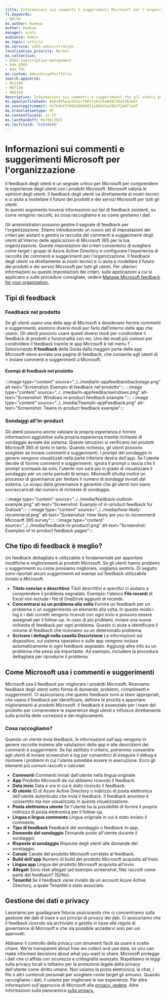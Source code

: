 ```yaml
---
title: Informazioni sui commenti e suggerimenti Microsoft per l'organizzazione
f1.keywords:
- NOCSH
ms.author: Kwekua
author: Kwekua
manager: scotv
audience: Admin
ms.topic: article
ms.service: o365-administration
localization_priority: Normal
ms.collection:
- M365-subscription-management
- Adm_O365
- Adm_TOC
ms.custom: AdminSurgePortfolio
search.appverid:
- BCS160
- MET150
- MOE150
description: Informazioni sui commenti e suggerimenti che gli utenti possono inviare a Microsoft sui prodotti Microsoft.
ms.openlocfilehash: 0a6c895eacd7a1cf8077141c6a848236a53818e7
ms.sourcegitcommit: 437bdbf3f99610869811e80432a59b5f244f7a87
ms.translationtype: MT
ms.contentlocale: it-IT
ms.lasthandoff: 04/08/2021
ms.locfileid: "51644846"
---
```

# <a name="learn-about-microsoft-feedback-for-your-organization"></a>Informazioni sui commenti e suggerimenti Microsoft per l'organizzazione

Il feedback degli utenti è un segnale critico per Microsoft per comprendere le esperienze degli utenti con i prodotti Microsoft. Microsoft valoria le opinioni degli utenti. Il feedback degli utenti va direttamente ai nostri tecnici e ci aiuta a modellare il futuro dei prodotti e dei servizi Microsoft per tutti gli utenti.  
In questo argomento troverai informazioni sui tipi di feedback esistenti, su come vengono raccolti, su cosa raccogliamo e su come gestiamo i dati.

Gli amministratori possono gestire il segnale di feedback per l'organizzazione. Stiamo introducendo un nuovo set di impostazioni dei criteri per aiutarti a gestire la raccolta dei commenti e suggerimenti degli utenti all'interno delle applicazioni di Microsoft 365 per la tua organizzazione. Queste impostazioni dei criteri consentono di scegliere come target i gruppi di Azure Active Directory e configurare l'esperienza di raccolta dei commenti e suggerimenti per l'organizzazione. Il feedback degli utenti va direttamente ai nostri tecnici e ci aiuta a modellare il futuro dei prodotti e dei servizi Microsoft per tutti gli utenti. Per ulteriori informazioni su queste impostazioni dei criteri, sulle applicazioni a cui si applicano e sulle procedure consigliate, vedere [Manage Microsoft feedback for your organization.](../manage/manage-feedback-ms-org.md)

## <a name="feedback-types"></a>Tipi di feedback

### <a name="in-product-feedback"></a>Feedback nel prodotto

Se gli utenti usano una delle app di Microsoft e desiderano fornire commenti e suggerimenti, esistono diversi modi per farlo dall'interno delle app che usano. Gli utenti possono usare questi diversi modi per condividere il feedback di prodotti e funzionalità con noi. Uno dei modi più comuni per condividere il feedback tramite le app Microsoft è nel menu ? . Selezionando **Il feedback** della Guida dalla maggior parte delle app Microsoft viene avviata una pagina di feedback, che consente agli utenti di  >   inviare commenti e suggerimenti a Microsoft.

#### <a name="in-product-feedback-examples"></a>Esempi di feedback nel prodotto

:::image type="content" source="../../media/In-appfeedbackbackstage.png" alt-text="Screenshot: Esempio di feedback nel prodotto":::
:::image type="content" source="../../media/In-appfeedbackwindows.png" alt-text="Screenshot: Windows in-product feedback example ":::
:::image type="content" source="../../media/TeamsIn-appFeedback.png" alt-text="Screenshot: Teams in-product feedback example":::

### <a name="in-product-surveys"></a>Sondaggi all'in-product

Gli utenti possono anche valutare la propria esperienza e fornire informazioni aggiuntive sulla propria esperienza tramite richieste di sondaggio avviate dal sistema. Queste istruzioni si verificano nei prodotti Microsoft 365 di tanto in tanto. Quando richiesto, gli utenti possono scegliere se inviare commenti e suggerimenti. I prompt del sondaggio in genere vengono visualizzati nella parte inferiore destra dell'app. Se l'utente decide di fornire commenti e suggerimenti, ignora il prompt o lascia che il prompt scompaia da solo, l'utente non sarà più in grado di visualizzare il sondaggio per un certo periodo di tempo. Microsoft sfrutta inoltre un processo di governance per limitare il numero di sondaggi avviati dal sistema.  Lo scopo della governance è garantire che gli utenti non siano sovraccaricati dal numero di richieste di sondaggio.

:::image type="content" source="../../media/feedback-outlook-example.png" alt-text="Screenshot: Example of in-product feedback for Outlook":::
:::image type="content" source="../../media/how-likely-recommend.png" alt-text="Screenshot: How likely are you to recommend Microsoft 365 survey":::
:::image type="content" source="../../media/feedback-in-product1.png" alt-text="Screenshot: Examples of in-product feedback pages":::

## <a name="what-kind-of-feedback-is-best"></a>Che tipo di feedback è meglio?

Un feedback dettagliato e utilizzabile è fondamentale per apportare modifiche e miglioramenti ai prodotti Microsoft. Se gli utenti hanno problemi o suggerimenti su come possiamo migliorare, vogliamo sentirlo. Di seguito sono riportati alcuni suggerimenti ed esempi sul feedback utilizzabile inviato a Microsoft.

- **Titolo conciso e descrittivo**   Titoli descrittivi e specifici ci aiutano a comprendere il problema segnalato. Esempio: l'elenco **File recenti** di Excel non include i file di OneDrive aggiunti di recente.
- **Concentrarsi su un problema alla volta**   Fornire un feedback per un problema o un suggerimento un elemento alla volta. In questo modo i log e i dati corretti vengono ricevuti con ogni invio e possono essere assegnati per il follow-up. In caso di più problemi, inviare una nuova richiesta di feedback per ogni problema. Questo ci aiuta a identificare il volume di feedback che riceviamo su un determinato problema.
- **Scrivere i dettagli nella casella Descrizione**   Le informazioni sul dispositivo, sul sistema operativo e sulle app vengono incluse automaticamente in ogni feedback segnalato. Aggiungi altre info su un problema che pensi sia importante. Ad esempio, includere la procedura dettagliata per riprodurre il problema.

## <a name="how-microsoft-uses-feedback"></a>Come Microsoft usa i commenti e suggerimenti

Microsoft usa il feedback per migliorare i prodotti Microsoft. Riceviamo feedback degli utenti sotto forma di domande, problemi, complimenti e suggerimenti. Ci assicuriamo che questo feedback torni ai team appropriati, che usano il feedback per identificare, definire le priorità e apportare miglioramenti ai prodotti Microsoft. Il feedback è essenziale per i team del prodotto per comprendere le esperienze degli utenti e influisce direttamente sulla priorità delle correzioni e dei miglioramenti.

### <a name="what-do-we-collect"></a>Cosa raccogliamo?

Quando un utente invia feedback, le informazioni sull'app vengono in genere raccolte insieme alle valutazioni delle app e alle descrizioni dei commenti e suggerimenti.  Se hai abilitato il criterio, potremmo consentire agli utenti di inviare screenshot e log per consentirci di eseguire il debug e risolvere i problemi in cui l'utente potrebbe essere in esecuzione. Ecco gli elementi più comuni raccolti o calcolati.

- **Commenti**   Commenti inviati dall'utente nella lingua originale.
- **App**   Prodotto Microsoft da cui abbiamo ricevuto il feedback.
- **Data invio**   Data e ora in cui è stato ricevuto il feedback.
- **ID utente**   ID di Azure Active Directory o indirizzo di posta elettronica dell'utente autenticato che invia il feedback. Il feedback anonimo è consentito ma non visualizzato in questa visualizzazione.
- **Posta elettronica utente**   Se l'utente ha la possibilità di fornire il proprio indirizzo di posta elettronica per il follow-up.
- **Lingua o lingua commento**   Lingua originale in cui è stato inviato il commento.
- **Tipo di feedback**   Feedback del sondaggio o feedback in-app.
- **Domande del sondaggio**   Domande poste all'utente durante il sondaggio.
- **Risposte al sondaggio**   Risposte degli utenti alle domande del sondaggio.
- **Canale**   Canale del prodotto Microsoft correlato al feedback.
- **Build dell'app**   Numero di build del prodotto Microsoft acquisito all'invio.
- **Lingua app**   Lingua del prodotto Microsoft acquisita all'invio.
- **Allegati**   Sono stati allegati (ad esempio screenshot, file) raccolti come parte del feedback? (Sì/No).
- **TenantId**   Se il feedback viene inviato da un account Azure Active Directory, a quale TenantId è stato associato.

## <a name="data-handling-and-privacy"></a>Gestione dei dati e privacy

Lavoriamo per guadagnare fiducia assicurando che ci concentriamo sulla gestione dei dati di base e sui principi di privacy dei dati.
Ci assicuriamo che il feedback ricevuto sia archiviato e gestito in base alle regole di governance di Microsoft e che sia possibile accedervi solo per usi approvati.

Abbiamo il controllo della privacy con strumenti facili da usare e scelte chiare. We're transparent about how we collect and use data, so you can make informed decisions about what you want to share. Microsoft protegge i dati che ci affida con sicurezza e crittografia avanzata. Rispettiamo le leggi sulla privacy locali e lottiamo per la protezione legale della privacy dell'utente come diritto umano. Non usiamo la posta elettronica, la chat, i file o altri contenuti personali per scegliere come target gli annunci. Quando raccogliamo i dati, li usiamo per migliorare le tue esperienze. Per altre informazioni sull'approccio di Microsoft alla [privacy, vedere](https://privacy.microsoft.com/). Altre informazioni sulla panoramica [sulla privacy.](/compliance/assurance/assurance-privacy)
